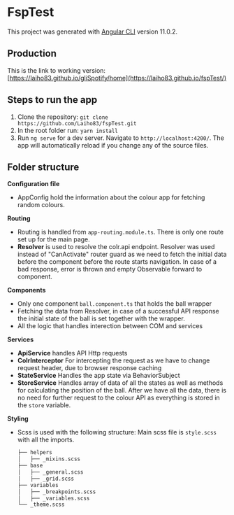 # FspTest

This project was generated with [Angular CLI](https://github.com/angular/angular-cli) version 11.0.2.

## Production
This is the link to working version: [https://laiho83.github.io/gliSpotify/home](https://laiho83.github.io/fspTest/)

## Steps to run the app

1. Clone the repository: `git clone https://github.com/Laiho83/fspTest.git`
2. In the root folder run: `yarn install`
3. Run `ng serve` for a dev server. Navigate to `http://localhost:4200/`. The app will automatically reload if you change any of the source files.

## Folder structure
**Configuration file**
- AppConfig hold the information about the colour app for fetching random colours.

**Routing**
- Routing is handled from `app-routing.module.ts`. There is only one route set up for the main page.
- **Resolver** is used to resolve the colr.api endpoint. Resolver was used instead of "CanActivate" router guard as we need to fetch the initial data before the component before the route starts navigation. In case of a bad response, error is thrown and empty Observable forward to component.

**Components**
- Only one component `ball.component.ts` that holds the ball wrapper
- Fetching the data from Resolver, in case of a successful API response the initial state of the ball is set together with the wrapper.
- All the logic that handles interection between COM and services

**Services**
- **ApiService** handles API Http requests
- **ColrInterceptor** For intercepting the request as we have to change request header, due to browser response caching
- **StateService** Handles the app state via BehaviorSubject 
- **StoreService** Handles array of data of all the states as well as methods for calculating the position of the ball. After we have all the data, there is no need for further request to the colour API as everything is stored in the `store` variable.

**Styling**
- Scss is used with the following structure:
  Main scss file is `style.scss` with all the imports.
  
  ```bash
  ├── helpers
  │   ├── _mixins.scss
  ├── base
  │   ├── _general.scss
  │   ├── _grid.scss
  ├── variables
  │   ├── _breakpoints.scss
  │   ├── _variables.scss
  └── _theme.scss
  ```
